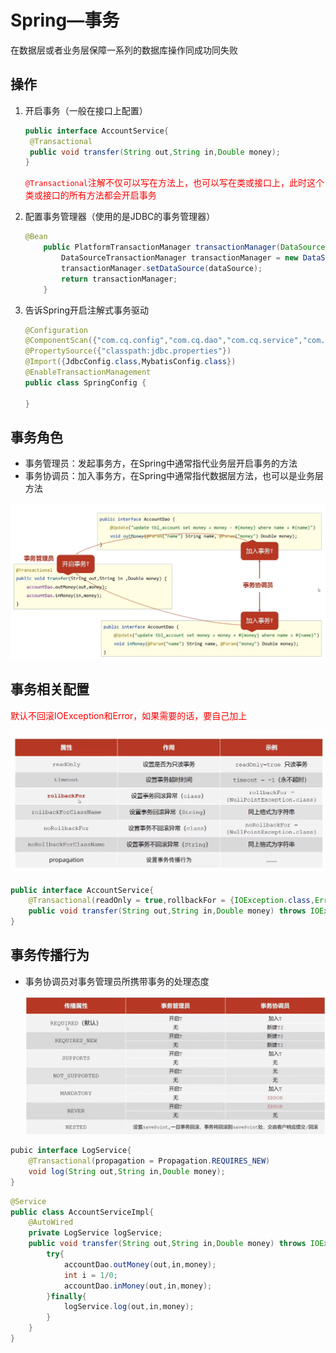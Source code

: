 # Spring—事务

在数据层或者业务层保障一系列的数据库操作同成功同失败

## 操作

1. 开启事务（一般在接口上配置）

   ```java
   public interface AccountService{
   	@Transactional
   	public void transfer(String out,String in,Double money);   
   }
   ```

   <font color='red'>`@Transactional`注解不仅可以写在方法上，也可以写在类或接口上，此时这个类或接口的所有方法都会开启事务</font>

2. 配置事务管理器（使用的是JDBC的事务管理器）

   ```java
   @Bean
       public PlatformTransactionManager transactionManager(DataSource dataSource){
           DataSourceTransactionManager transactionManager = new DataSourceTransactionManager();
           transactionManager.setDataSource(dataSource);
           return transactionManager;
       }
   ```

3. 告诉Spring开启注解式事务驱动

   ```java
   @Configuration
   @ComponentScan({"com.cq.config","com.cq.dao","com.cq.service","com.cq.AOP"})
   @PropertySource({"classpath:jdbc.properties"})
   @Import({JdbcConfig.class,MybatisConfig.class})
   @EnableTransactionManagement
   public class SpringConfig {
   
   }
   ```

## 事务角色

- 事务管理员：发起事务方，在Spring中通常指代业务层开启事务的方法
- 事务协调员：加入事务方，在Spring中通常指代数据层方法，也可以是业务层方法

![image-20220828215429234](Spring—事务.assets/image-20220828215429234.png)

## 事务相关配置

<font color='red'>默认不回滚IOException和Error，如果需要的话，要自己加上</font>

![image-20220828220114716](Spring—事务.assets/image-20220828220114716.png)

```java
public interface AccountService{
    @Transactional(readOnly = true,rollbackFor = {IOException.class,Error.class})
    public void transfer(String out,String in,Double money) throws IOException;
}
```

## 事务传播行为

- 事务协调员对事务管理员所携带事务的处理态度

  ![image-20220828221901146](Spring—事务.assets/image-20220828221901146.png)

```java
pubic interface LogService{
    @Transactional(propagation = Propagation.REQUIRES_NEW)
    void log(String out,String in,Double money);
}
```

```java
@Service
public class AccountServiceImpl{
    @AutoWired
    private LogService logService;
    public void transfer(String out,String in,Double money) throws IOException{
    	try{
            accountDao.outMoney(out,in,money);
            int i = 1/0;
            accountDao.inMoney(out,in,money);
        }finally{
            logService.log(out,in,money);
        }
    }
}
```

